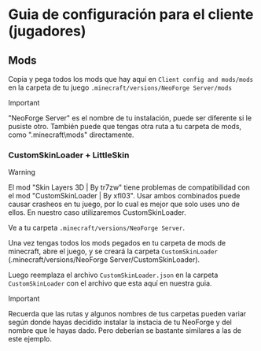 # Guia de configuración para el cliente (jugadores)
  
## Mods
Copia y pega todos los mods que hay aquí en ```Client config and mods/mods``` en la carpeta de tu juego ```.minecraft/versions/NeoForge Server/mods```

> [!IMPORTANT]  
> "NeoForge Server" es el nombre de tu instalación, puede ser diferente si le pusiste otro. También puede que tengas otra ruta a tu carpeta de mods, como ".minecraft\mods" directamente.
  

### CustomSkinLoader + LittleSkin

> [!WARNING]  
> El mod "Skin Layers 3D | By tr7zw" tiene problemas de compatibilidad con el mod "CustomSkinLoader | By xfl03". Usar ambos combinados puede causar crasheos en tu juego, por lo cual es mejor que solo uses uno de ellos. En nuestro caso utilizaremos CustomSkinLoader.

  
Ve a tu carpeta ```.minecraft/versions/NeoForge Server```.  
  
Una vez tengas todos los mods pegados en tu carpeta de mods de minecraft, abre el juego, y se creará la carpeta ```CustomSkinLoader``` (.minecraft/versions/NeoForge Server/CustomSkinLoader).  
  
Luego reemplaza el archivo ```CustomSkinLoader.json``` en la carpeta ```CustomSkinLoader``` con el archivo que esta aquí en nuestra guia.  

> [!IMPORTANT]
> Recuerda que las rutas y algunos nombres de tus carpetas pueden variar según donde hayas decidido instalar la instacia de tu NeoForge y del nombre que le hayas dado. Pero deberían se bastante similares a las de este ejemplo.
